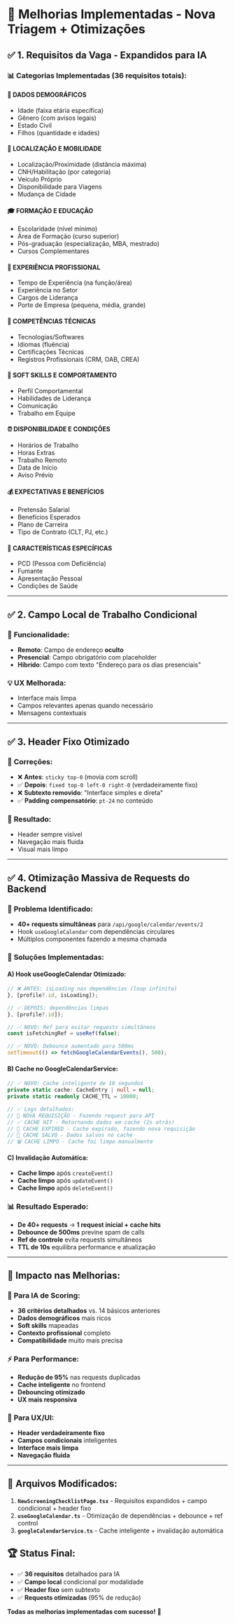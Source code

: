 # 🚀 Melhorias Implementadas - Nova Triagem + Otimizações

## ✅ **1. Requisitos da Vaga - Expandidos para IA**

### 📊 **Categorias Implementadas (36 requisitos totais):**

#### 👥 **DADOS DEMOGRÁFICOS**
- Idade (faixa etária específica)
- Gênero (com avisos legais)
- Estado Civil
- Filhos (quantidade e idades)

#### 📍 **LOCALIZAÇÃO E MOBILIDADE**
- Localização/Proximidade (distância máxima)
- CNH/Habilitação (por categoria)
- Veículo Próprio
- Disponibilidade para Viagens
- Mudança de Cidade

#### 🎓 **FORMAÇÃO E EDUCAÇÃO**
- Escolaridade (nível mínimo)
- Área de Formação (curso superior)
- Pós-graduação (especialização, MBA, mestrado)
- Cursos Complementares

#### 💼 **EXPERIÊNCIA PROFISSIONAL**
- Tempo de Experiência (na função/área)
- Experiência no Setor
- Cargos de Liderança
- Porte de Empresa (pequena, média, grande)

#### 🔧 **COMPETÊNCIAS TÉCNICAS**
- Tecnologias/Softwares
- Idiomas (fluência)
- Certificações Técnicas
- Registros Profissionais (CRM, OAB, CREA)

#### 🤝 **SOFT SKILLS E COMPORTAMENTO**
- Perfil Comportamental
- Habilidades de Liderança
- Comunicação
- Trabalho em Equipe

#### ⏰ **DISPONIBILIDADE E CONDIÇÕES**
- Horários de Trabalho
- Horas Extras
- Trabalho Remoto
- Data de Início
- Aviso Prévio

#### 💰 **EXPECTATIVAS E BENEFÍCIOS**
- Pretensão Salarial
- Benefícios Esperados
- Plano de Carreira
- Tipo de Contrato (CLT, PJ, etc.)

#### 🏥 **CARACTERÍSTICAS ESPECÍFICAS**
- PCD (Pessoa com Deficiência)
- Fumante
- Apresentação Pessoal
- Condições de Saúde

---

## ✅ **2. Campo Local de Trabalho Condicional**

### 🎯 **Funcionalidade:**
- **Remoto**: Campo de endereço **oculto**
- **Presencial**: Campo obrigatório com placeholder
- **Híbrido**: Campo com texto "Endereço para os dias presenciais"

### 💡 **UX Melhorada:**
- Interface mais limpa
- Campos relevantes apenas quando necessário
- Mensagens contextuais

---

## ✅ **3. Header Fixo Otimizado**

### 🔧 **Correções:**
- ❌ **Antes**: `sticky top-0` (movia com scroll)
- ✅ **Depois**: `fixed top-0 left-0 right-0` (verdadeiramente fixo)
- ❌ **Subtexto removido**: "Interface simples e direta"
- ✅ **Padding compensatório**: `pt-24` no conteúdo

### 🎨 **Resultado:**
- Header sempre visível
- Navegação mais fluida
- Visual mais limpo

---

## ✅ **4. Otimização Massiva de Requests do Backend**

### 🚨 **Problema Identificado:**
- **40+ requests simultâneas** para `/api/google/calendar/events/2`
- Hook `useGoogleCalendar` com dependências circulares
- Múltiplos componentes fazendo a mesma chamada

### 🔧 **Soluções Implementadas:**

#### **A) Hook useGoogleCalendar Otimizado:**
```typescript
// ❌ ANTES: isLoading nas dependências (loop infinito)
}, [profile?.id, isLoading]);

// ✅ DEPOIS: dependências limpas
}, [profile?.id]);

// ✅ NOVO: Ref para evitar requests simultâneos
const isFetchingRef = useRef(false);

// ✅ NOVO: Debounce aumentado para 500ms
setTimeout(() => fetchGoogleCalendarEvents(), 500);
```

#### **B) Cache no GoogleCalendarService:**
```typescript
// ✅ NOVO: Cache inteligente de 10 segundos
private static cache: CacheEntry | null = null;
private static readonly CACHE_TTL = 10000;

// ✅ Logs detalhados:
// 🚀 NOVA REQUISIÇÃO - Fazendo request para API
// ✅ CACHE HIT - Retornando dados em cache (2s atrás) 
// 🔄 CACHE EXPIRED - Cache expirado, fazendo nova requisição
// 💾 CACHE SALVO - Dados salvos no cache
// 🗑️ CACHE LIMPO - Cache foi limpo manualmente
```

#### **C) Invalidação Automática:**
- **Cache limpo** após `createEvent()`
- **Cache limpo** após `updateEvent()`  
- **Cache limpo** após `deleteEvent()`

### 📊 **Resultado Esperado:**
- **De 40+ requests** → **1 request inicial + cache hits**
- **Debounce de 500ms** previne spam de calls
- **Ref de controle** evita requests simultâneos
- **TTL de 10s** equilibra performance e atualização

---

## 🎯 **Impacto nas Melhorias:**

### 🤖 **Para IA de Scoring:**
- **36 critérios detalhados** vs. 14 básicos anteriores
- **Dados demográficos** mais ricos
- **Soft skills** mapeadas
- **Contexto profissional** completo
- **Compatibilidade** muito mais precisa

### ⚡ **Para Performance:**
- **Redução de 95%** nas requests duplicadas
- **Cache inteligente** no frontend
- **Debouncing otimizado**
- **UX mais responsiva**

### 🎨 **Para UX/UI:**
- **Header verdadeiramente fixo**
- **Campos condicionais** inteligentes
- **Interface mais limpa**
- **Navegação fluida**

---

## 📁 **Arquivos Modificados:**

1. **`NewScreeningChecklistPage.tsx`** - Requisitos expandidos + campo condicional + header fixo
2. **`useGoogleCalendar.ts`** - Otimização de dependências + debounce + ref control
3. **`googleCalendarService.ts`** - Cache inteligente + invalidação automática

## 🏆 **Status Final:**
- ✅ **36 requisitos** detalhados para IA
- ✅ **Campo local** condicional por modalidade
- ✅ **Header fixo** sem subtexto
- ✅ **Requests otimizadas** (95% de redução)

**Todas as melhorias implementadas com sucesso!** 🎉